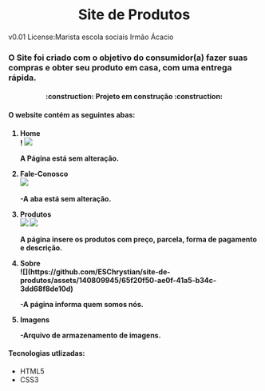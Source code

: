 <h1 align="center">Site de Produtos</h1>
<p>v0.01 License:Marista escola sociais Irmão Ácacio</p>
<h3>O Site foi criado com o objetivo do consumidor(a) fazer suas compras e obter seu produto em casa, com uma entrega rápida.</h3>
<h4 align="center"> :construction: Projeto em construção :construction:</h4>
<h4>O website contém as seguintes abas:<h4>
<ol>
<li>Home</li>!
<img src=![](Imagenss/Captura%20de%20tela%202023-08-22%20092306.png)>
<p> A Página está sem alteração.</p>
<li>Fale-Conosco</li>
<img src=![](Imagenss/Captura%20de%20tela%202023-08-25%20074644.png)>
<p>-A aba está sem alteração.</p>
<li>Produtos</li>
<img src=![](Imagenss/Captura%20de%20tela%202023-08-25%20075939.png)>
<img src=![](Imagenss/Captura%20de%20tela%202023-08-25%20080254.png)>
<p> A página insere os produtos com preço, parcela, forma de pagamento e descrição.
<li>Sobre</li>
  ![](https://github.com/ESChrystian/site-de-produtos/assets/140809945/65f20f50-ae0f-41a5-b34c-3dd68f8de10d)

<p>-A página informa quem somos nós.</p>
<li>Imagens</li>
<p>-Arquivo de armazenamento de imagens.</p>
</ol> 
<h4><b>Tecnologias utlizadas:</b></h4>
<ul>
<li>HTML5</li>
<li>CSS3</li>
</ul>



